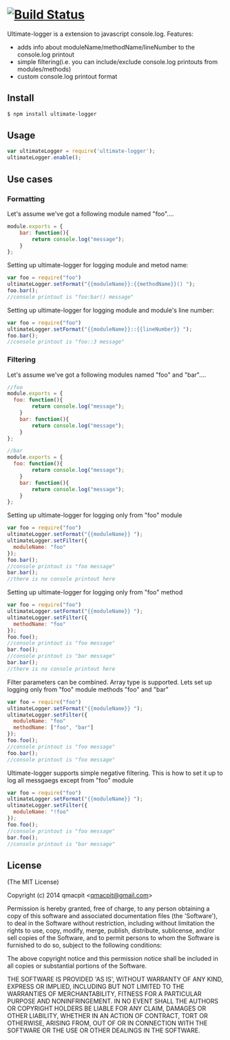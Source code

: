 [![Build Status](https://travis-ci.org/qmacpit/ultimate-logger.svg)](https://travis-ci.org/qmacpit/ultimate-logger)
=======

Ultimate-logger is a extension to javascript console.log. Features:
- adds info about moduleName/methodName/lineNumber to the console.log printout
- simple filtering(i.e. you can include/exclude console.log printouts from modules/methods)
- custom console.log printout format

## Install

```bash
$ npm install ultimate-logger
```

## Usage

```js
var ultimateLogger = require('ultimate-logger');
ultimateLogger.enable();
```

## Use cases
### Formatting
Let's assume we've got a following module named "foo"....
```js
module.exports = {
	bar: function(){
		return console.log("message");
	}
};
```
Setting up ultimate-logger for logging module and metod name:
```js
var foo = require("foo")
ultimateLogger.setFormat("{{moduleName}}:{{methodName}}() ");
foo.bar();
//console printout is "foo:bar() message"
```

Setting up ultimate-logger for logging module and module's line number:
```js
var foo = require("foo")
ultimateLogger.setFormat("{{moduleName}}::{{lineNumber}} ");
foo.bar();
//console printout is "foo::3 message"
```
### Filtering
Let's assume we've got a following modules named "foo" and "bar"....
```js
//foo
module.exports = {
  foo: function(){
		return console.log("message");
	}
	bar: function(){
		return console.log("message");
	}
};
```
```js
//bar
module.exports = {
  foo: function(){
		return console.log("message");
	}
	bar: function(){
		return console.log("message");
	}
};
```

Setting up ultimate-logger for logging only from "foo" module
```js
var foo = require("foo")
ultimateLogger.setFormat("{{moduleName}} ");
ultimateLogger.setFilter({
  moduleName: "foo"
});
foo.bar();
//console printout is "foo message"
bar.bar();
//there is no console printout here
```

Setting up ultimate-logger for logging only from "foo" method
```js
var foo = require("foo")
ultimateLogger.setFormat("{{moduleName}} ");
ultimateLogger.setFilter({
  methodName: "foo"
});
foo.foo();
//console printout is "foo message"
bar.foo();
//console printout is "bar message"
bar.bar();
//there is no console printout here
```

Filter parameters can be combined. Array type is supported.
Lets set up logging only from "foo" module methods "foo" and "bar"
```js
var foo = require("foo")
ultimateLogger.setFormat("{{moduleName}} ");
ultimateLogger.setFilter({
  moduleName: "foo"
  methodName: ["foo", "bar"]
});
foo.foo();
//console printout is "foo message"
foo.bar();
//console printout is "foo message"
```

Ultimate-logger supports simple negative filtering. This is how to set it up to log all messgaegs except from "foo" module
```js
var foo = require("foo")
ultimateLogger.setFormat("{{moduleName}} ");
ultimateLogger.setFilter({
  moduleName: "!foo"
});
foo.foo();
//console printout is "foo message"
bar.foo();
//console printout is "bar message"
```

## License 

(The MIT License)

Copyright (c) 2014 qmacpit &lt;qmacpit@gmail.com&gt;

Permission is hereby granted, free of charge, to any person obtaining
a copy of this software and associated documentation files (the
'Software'), to deal in the Software without restriction, including
without limitation the rights to use, copy, modify, merge, publish,
distribute, sublicense, and/or sell copies of the Software, and to
permit persons to whom the Software is furnished to do so, subject to
the following conditions:

The above copyright notice and this permission notice shall be
included in all copies or substantial portions of the Software.

THE SOFTWARE IS PROVIDED 'AS IS', WITHOUT WARRANTY OF ANY KIND,
EXPRESS OR IMPLIED, INCLUDING BUT NOT LIMITED TO THE WARRANTIES OF
MERCHANTABILITY, FITNESS FOR A PARTICULAR PURPOSE AND NONINFRINGEMENT.
IN NO EVENT SHALL THE AUTHORS OR COPYRIGHT HOLDERS BE LIABLE FOR ANY
CLAIM, DAMAGES OR OTHER LIABILITY, WHETHER IN AN ACTION OF CONTRACT,
TORT OR OTHERWISE, ARISING FROM, OUT OF OR IN CONNECTION WITH THE
SOFTWARE OR THE USE OR OTHER DEALINGS IN THE SOFTWARE.
